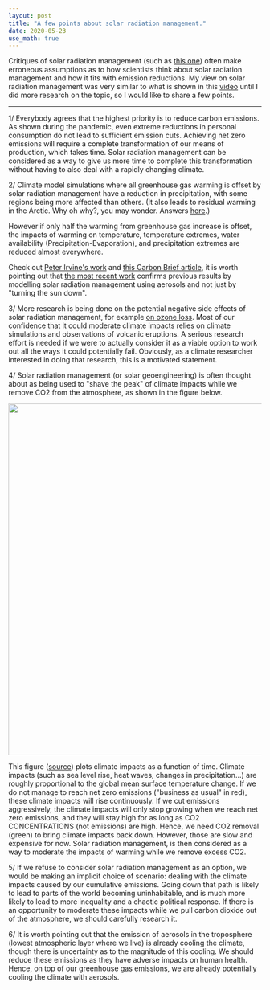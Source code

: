 ```yaml
---
layout: post
title: "A few points about solar radiation management."
date: 2020-05-23
use_math: true
---
```


Critiques of solar radiation management $($such as <a href="https://www.youtube.com/watch?v=wgyhnFHm1uE">this one</a>$)$ often make erroneous assumptions as to how scientists think about solar radiation management and how it fits with emission reductions. My view on solar radiation management was very similar to what is shown in this [video](https://www.youtube.com/watch?v=wgyhnFHm1uE) until I did more research on the topic, so I would like to share a few points.

---

1/ Everybody agrees that the highest priority is to reduce carbon emissions. As shown during the pandemic, even extreme reductions in personal consumption do not lead to sufficient emission cuts. Achieving net zero emissions will require a complete transformation of our means of production, which takes time. Solar radiation management can be considered as a way to give us more time to complete this transformation without having to also deal with a rapidly changing climate.

2/ Climate model simulations where all greenhouse gas warming is offset by solar radiation management have a reduction in precipitation, with some regions being more affected than others. $($It also leads to residual warming in the Arctic. Why oh why?, you may wonder. Answers <a href="https://ams.confex.com/ams/22FLUID/videogateway.cgi/id/55150?recordingid=55150">here</a>.$)$ 

However if only half the warming from greenhouse gas increase is offset, the impacts of warming on temperature, temperature extremes, water availability $($Precipitation-Evaporation$)$, and precipitation extremes are reduced almost everywhere.

Check out <a href="https://www.ucl.ac.uk/earth-sciences/people/academic/dr-peter-irvine">Peter Irvine's work</a> and <a href="https://www.carbonbrief.org/halving-global-warming-with-solar-geoengineering-could-offset-tropical-storm-risk"> this Carbon Brief article</a>, it is worth pointing out that <a href="https://discovery.ucl.ac.uk/id/eprint/10094203/">the most recent work</a> confirms previous results by modelling solar radiation management using aerosols and not just by "turning the sun down".

3/ More research is being done on the potential negative side effects of solar radiation management, for example [on ozone loss](https://keith.seas.harvard.edu/publications/stratospheric-solar-geoengineering-without-ozone-loss). Most of our confidence that it could moderate climate impacts relies on climate simulations and observations of volcanic eruptions. A serious research effort is needed if we were to actually consider it as a viable option to work out all the ways it could potentially fail. Obviously, as a climate researcher interested in doing that research, this is a motivated statement.

4/ Solar radiation management $($or solar geoengineering$)$ is often thought about as being used to "shave the peak" of climate impacts while we remove CO2 from the atmosphere, as shown in the figure below.

<div style="text-align:center;valign:center"><img src="https://matthewjhenry.github.io/images/geo_scenario.jpg" alt="" style="width: 700px; height: auto;"></div>

This figure $($<a href="https://royalsocietypublishing.org/doi/full/10.1098/rsta.2016.0454">source</a>$)$ plots climate impacts as a function of time. Climate impacts $($such as sea level rise, heat waves, changes in precipitation...$)$ are roughly proportional to the global mean surface temperature change. If we do not manage to reach net zero emissions $($"business as usual" in red$)$, these climate impacts will rise continuously. If we cut emissions aggressively, the climate impacts will only stop growing when we reach net zero emissions, and they will stay high for as long as CO2 CONCENTRATIONS (not emissions) are high. Hence, we need CO2 removal (green) to bring climate impacts back down. However, those are slow and expensive for now. Solar radiation management, is then considered as a way to moderate the impacts of warming while we remove excess CO2.

5/ If we refuse to consider solar radiation management as an option, we would be making an implicit choice of scenario: dealing with the climate impacts caused by our cumulative emissions. Going down that path is likely to lead to parts of the world becoming uninhabitable, and is much more likely to lead to more inequality and a chaotic political response. If there is an opportunity to moderate these impacts while we pull carbon dioxide out of the atmosphere, we should carefully research it.

6/ It is worth pointing out that the emission of aerosols in the troposphere (lowest atmospheric layer where we live) is already cooling the climate, though there is uncertainty as to the magnitude of this cooling. We should reduce these emissions as they have adverse impacts on human health. Hence, on top of our greenhouse gas emissions, we are already potentially cooling the climate with aerosols.